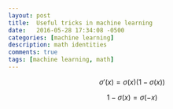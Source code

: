 ```yaml
---
layout: post
title:  Useful tricks in machine learning
date:   2016-05-28 17:34:08 -0500
categories: [machine learning]
description: math identities
comments: true
tags: [machine learning, math]
---
```


$$ \sigma'(x) = \sigma(x)(1-\sigma(x)) $$

$$ 1-\sigma(x) = \sigma(-x) $$


